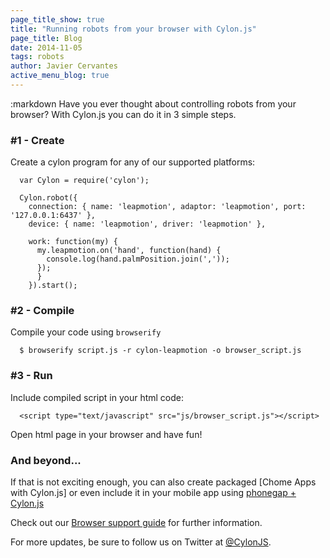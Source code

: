 ```yaml
---
page_title_show: true
title: "Running robots from your browser with Cylon.js"
page_title: Blog
date: 2014-11-05
tags: robots
author: Javier Cervantes
active_menu_blog: true
---
```

:markdown
  Have you ever thought about controlling robots from your browser? With Cylon.js you can do it in 3 simple steps.

  ### #1 - Create
  Create a cylon program for any of our supported platforms:

      var Cylon = require('cylon');

      Cylon.robot({
        connection: { name: 'leapmotion', adaptor: 'leapmotion', port: '127.0.0.1:6437' },
        device: { name: 'leapmotion', driver: 'leapmotion' },

        work: function(my) {
          my.leapmotion.on('hand', function(hand) {
            console.log(hand.palmPosition.join(','));
          });
          }
        }).start();

  ### #2 - Compile

  Compile your code using `browserify`

      $ browserify script.js -r cylon-leapmotion -o browser_script.js

  ### #3 - Run

  Include compiled script in your html code:

      <script type="text/javascript" src="js/browser_script.js"></script>

  Open html page in your browser and have fun!

  ### And beyond...

  If that is not exciting enough, you can also create packaged [Chome Apps with Cylon.js] or even include it in your mobile app using [phonegap + Cylon.js]

  Check out our [Browser support guide]() for further information.

  For more updates, be sure to follow us on Twitter at [@CylonJS][].

  [Browser support guide]: http://cylonjs.com/documentation/guides/browser_support
  [@CylonJS]: https://twitter.com/cylonjs
  [Chrome Apps with Cylon.js]: https://github.com/hybridgroup/cylon-example-chrome
  [phonegap + Cylon.js]: https://github.com/hybridgroup/phonegap-cylon-spark
